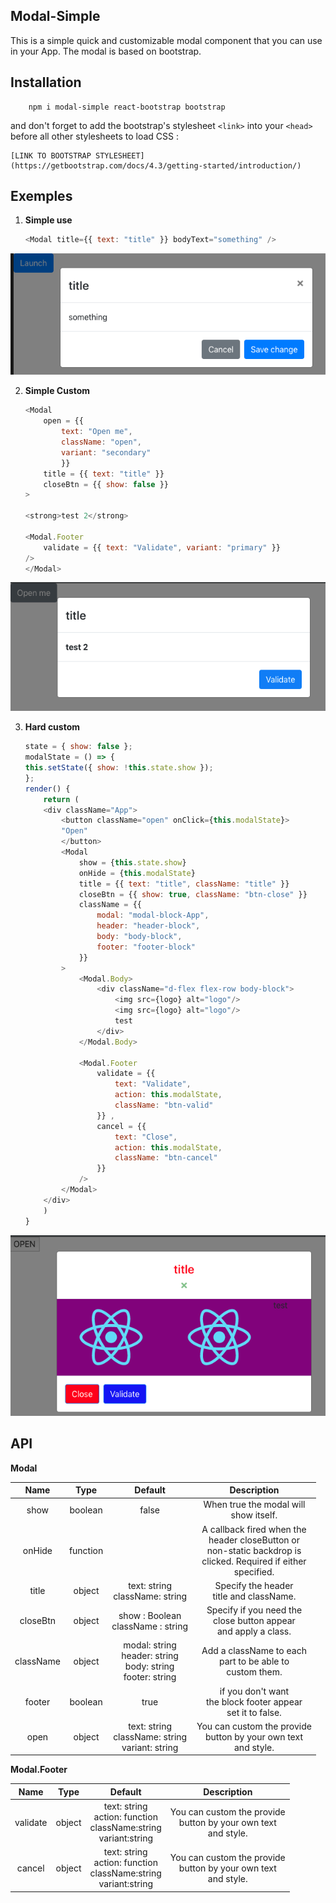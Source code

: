 ## Modal-Simple

This is a simple quick and customizable modal component that you can use in your App.
The modal is based on bootstrap. 

## Installation

```
    npm i modal-simple react-bootstrap bootstrap
```

and don't forget to add the bootstrap's stylesheet `<link>` into your `<head>` before all other stylesheets to load CSS :


    [LINK TO BOOTSTRAP STYLESHEET](https://getbootstrap.com/docs/4.3/getting-started/introduction/)


## Exemples

1.  **Simple use**


    ```javascript
    <Modal title={{ text: "title" }} bodyText="something" />
    ```

![exempl-1](https://raw.githubusercontent.com/veensy/Modal-Simple/master/public/images/modal-1.png)

2.  **Simple Custom**

    ```javascript
    <Modal
        open = {{
            text: "Open me",
            className: "open",
            variant: "secondary"
            }}
        title = {{ text: "title" }}
        closeBtn = {{ show: false }}
    >

    <strong>test 2</strong>

    <Modal.Footer
        validate = {{ text: "Validate", variant: "primary" }}
    />
    </Modal>
    ```

![exemple-2](https://raw.githubusercontent.com/veensy/Modal-Simple/master/public/images/modal-2.png)

3.  **Hard custom**

    ```javascript
    state = { show: false };
    modalState = () => {
    this.setState({ show: !this.state.show });
    };
    render() {
        return (
        <div className="App">
            <button className="open" onClick={this.modalState}>
            "Open"
            </button>
            <Modal
                show = {this.state.show}
                onHide = {this.modalState}
                title = {{ text: "title", className: "title" }}
                closeBtn = {{ show: true, className: "btn-close" }}
                className = {{
                    modal: "modal-block-App",
                    header: "header-block",
                    body: "body-block",  
                    footer: "footer-block"
                }}
            >
                <Modal.Body>
                    <div className="d-flex flex-row body-block">
                        <img src={logo} alt="logo"/>  
                        <img src={logo} alt="logo"/>
                        test
                    </div>
                </Modal.Body>

                <Modal.Footer
                    validate = {{
                        text: "Validate",  
                        action: this.modalState,
                        className: "btn-valid"
                    }} ,
                    cancel = {{
                        text: "Close",
                        action: this.modalState,  
                        className: "btn-cancel"
                    }}
                />
            </Modal>
        </div>
        )
    }


    ```

![exemple-3](https://raw.githubusercontent.com/veensy/Modal-Simple/master/public/images/modal-3.png)

## API

 **Modal**

| Name           | Type         | Default  | Description                  |
|:-------------:|:-------------:|:--------:|:----------------------------:|
| show          | boolean       | false    | When true the modal will<br>show itself. |
| onHide        | function      |          | A callback fired when the<br>header closeButton or <br>non-static backdrop is <br>clicked. Required if either<br> specified.   |
| title         | object        | text: string <br>className: string | Specify the header<br> title and className.|
| closeBtn | object | show : Boolean <br>className : string | Specify if you need the <br> close button appear <br>and apply a class. |
| className | object | modal: string<br>header: string<br>body: string<br>footer: string<br>|Add a className to each<br> part to be able to <br>custom them.|
| footer | boolean | true | if you don't want<br> the block footer appear<br> set it to false.|
| open | object | text: string <br>className: string<br>variant: string | You can custom the provide<br> button by your own text<br> and style. |

 **Modal.Footer**

| Name          | Type          | Default  | Description                  |
|:-------------:|:-------------:|:--------:|:----------------------------: |
| validate| object|text: string<br> action: function<br>className:string<br>variant:string|You can custom the provide<br> button by your own text<br> and style.|
|cancel|object|text: string<br> action: function<br>className:string<br>variant:string|You can custom the provide<br> button by your own text<br> and style.|
